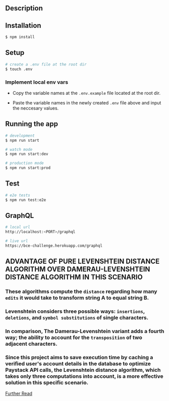 ## Description

## Installation

```bash
$ npm install
```

## Setup

```bash
# create a .env file at the root dir
$ touch .env
```

### Implement local env vars

- Copy the variable names at the `.env.example` file located at the root dir.

- Paste the variable names in the newly created `.env` file above and input the neccesary values.

## Running the app

```bash
# development
$ npm run start
```

```bash
# watch mode
$ npm run start:dev
```

```bash
# production mode
$ npm run start:prod
```

## Test

```bash
# e2e tests
$ npm run test:e2e
```

## GraphQL

```bash
# local url
http://localhost:<PORT>/graphql
```

```bash
# live url
https://bce-challenge.herokuapp.com/graphql
```

## ADVANTAGE OF PURE LEVENSHTEIN DISTANCE ALGORITHM OVER DAMERAU-LEVENSHTEIN DISTANCE ALGORITHM IN THIS SCENARIO

### These algorithms compute the `distance` regarding how many `edits` it would take to transform string A to equal string B.

### Levenshtein considers three possible ways: `insertions`, `deletions`, and `symbol substitutions` of single characters.

### In comparison, The Damerau-Levenshtein variant adds a fourth way; the ability to account for the `transposition` of two adjacent characters.

### Since this project aims to save execution time by caching a verified user's account details in the database to optimize Paystack API calls, the Levenshtein distance algorithm, which takes only three computations into account, is a more effective solution in this specific scenario.

[Further Read](https://stats.stackexchange.com/a/485061)
